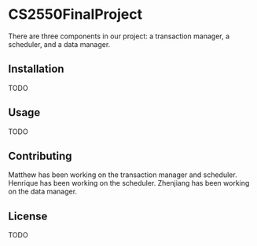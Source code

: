 # CS2550FinalProject

There are three components in our project: a transaction manager, a scheduler, and a data manager.

## Installation

TODO

## Usage

TODO

## Contributing

Matthew has been working on the transaction manager and scheduler. 
Henrique has been working on the scheduler. 
Zhenjiang has been working on the data manager.

## License

TODO
